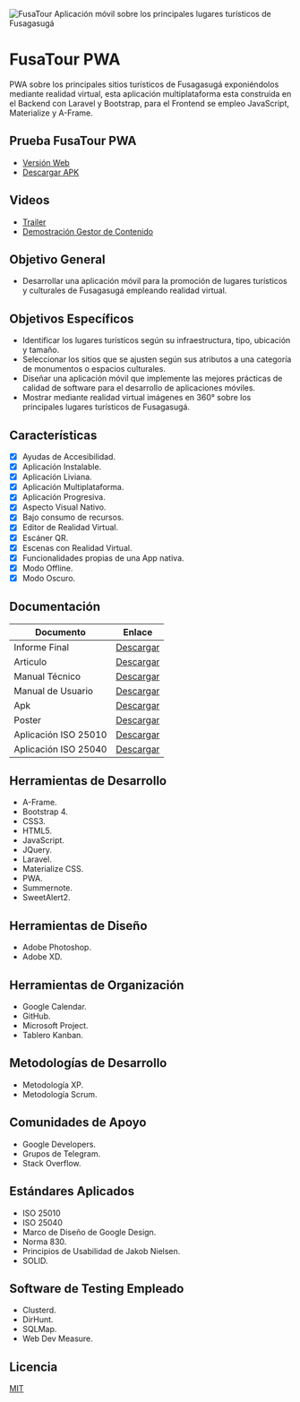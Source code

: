 ![FusaTour Aplicación móvil sobre los principales lugares turísticos de Fusagasugá](https://i.pinimg.com/564x/3b/98/d0/3b98d05374d0a56a3d50fb94a96193c6.jpg)

# FusaTour PWA
PWA sobre los principales sitios turísticos de Fusagasugá exponiéndolos mediante realidad virtual, esta aplicación multiplataforma esta construida en el Backend con Laravel y Bootstrap, para el Frontend se empleo JavaScript, Materialize y A-Frame.

## Prueba FusaTour PWA

 - [Versión Web](https://fusatour.site/)
 - [Descargar APK](https://github.com/OsmanJimenez/FusaTour/raw/master/apk/6_Software%20_FusaTour.apk)
 
## Videos

 - [Trailer](https://www.youtube.com/watch?v=ry2wvMyzsEE)
 - [Demostración Gestor de Contenido](https://www.youtube.com/watch?v=n7AUJGpg780&)

## Objetivo General
 - Desarrollar una aplicación móvil para la promoción de lugares
   turísticos y culturales de Fusagasugá empleando realidad virtual.

## Objetivos Específicos

 - Identificar los lugares turísticos según su infraestructura, tipo,
   ubicación y tamaño.
 - Seleccionar los sitios que se ajusten según sus atributos a una
   categoría de monumentos o espacios culturales.
 - Diseñar una aplicación móvil que implemente las mejores prácticas de
   calidad de software para el desarrollo de aplicaciones móviles.
 - Mostrar mediante realidad virtual imágenes en 360° sobre los
   principales lugares turísticos de Fusagasugá.

## Características

 - [x] Ayudas de Accesibilidad.
 - [x] Aplicación Instalable.
 - [x] Aplicación Liviana.
 - [x] Aplicación Multiplataforma.
 - [x] Aplicación Progresiva.
 - [x] Aspecto Visual Nativo.
 - [x] Bajo consumo de recursos.
 - [x] Editor de Realidad Virtual.
 - [x] Escáner QR.
 - [x] Escenas con Realidad Virtual.
 - [x] Funcionalidades propias de una App nativa.
 - [x] Modo Offline.
 - [x] Modo Oscuro.

## Documentación

| Documento |Enlace  |
|--|--|
| Informe Final |[Descargar](https://drive.google.com/file/d/1o9jKDlJadXWlfMhLvN2ri4Wkv_uh9H8z/view?usp=sharing)  |
| Articulo | [Descargar](https://drive.google.com/file/d/1d3d0KBfi5Z8vEI_7C9Fd0_fpM3vGKANd/view?usp=sharing) |
| Manual Técnico | [Descargar](https://drive.google.com/file/d/1DaVVDYGZM8QDbEs5tDvcd3gbSaa48uNY/view?usp=sharing) |
| Manual de Usuario | [Descargar](https://drive.google.com/file/d/1KIhejsZu5WmXab2XcW1UHAamr_SAw0M8/view?usp=sharing) |
| Apk| [Descargar](https://drive.google.com/file/d/14x8TIfcdfllrWWImyMy2TdMY2ITqLSNB/view?usp=sharing) |
| Poster | [Descargar](https://drive.google.com/file/d/1PmbBKCYNIZISF3fe7K_Vp_xPZpX8iMTu/view?usp=sharing) |
| Aplicación ISO 25010 | [Descargar](https://drive.google.com/file/d/1w1zbC_cuzgAejnUd5HielAaf_ojVIIJh/view?usp=sharing) |
| Aplicación ISO 25040 | [Descargar](https://drive.google.com/file/d/1-kG36S1dIhJTGxcCPlmKDvqDzgXKXpHy/view?usp=sharing) |


## Herramientas de Desarrollo

 - A-Frame.
 - Bootstrap 4.
 - CSS3.
 - HTML5.
 - JavaScript.
 - JQuery.
 - Laravel.
 - Materialize CSS.
 - PWA.
 - Summernote.
 - SweetAlert2.

## Herramientas de Diseño

 - Adobe Photoshop.
 - Adobe XD.
  
## Herramientas de Organización

 - Google Calendar.
 - GitHub.
 - Microsoft Project.
 - Tablero Kanban.
 
  ## Metodologías de Desarrollo
 
 - Metodología XP.
 - Metodología Scrum.
 
 ##  Comunidades de Apoyo
 
 - Google Developers.
 - Grupos de Telegram.
 - Stack Overflow.
 
 ## Estándares Aplicados

 - ISO 25010
 - ISO 25040
 - Marco de Diseño de Google Design.
 - Norma 830.
 - Principios de Usabilidad de Jakob Nielsen.
 - SOLID.
 
 
 ## Software de Testing Empleado
 
 - Clusterd.
 - DirHunt.
 - SQLMap.
 - Web Dev Measure.
 
 ## Licencia
[MIT](https://choosealicense.com/licenses/mit/)
